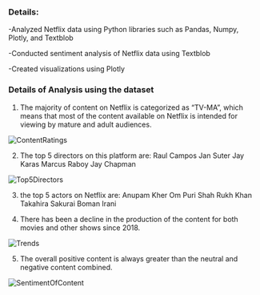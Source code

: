 <h3> Details: </h3>

-Analyzed Netflix data using Python libraries such as Pandas, Numpy, Plotly, and Textblob

-Conducted sentiment analysis of Netflix data using Textblob

-Created visualizations using Plotly

<h3> Details of Analysis using the dataset </h3>

1. The majority of content on Netflix is categorized as “TV-MA”, which means that most of the content available
on Netflix is intended for viewing by mature and adult audiences.

![ContentRatings](https://user-images.githubusercontent.com/114832299/226129891-0736e627-409b-44a4-a147-257e19c1c2cc.png)


2. The top 5 directors on this platform are:
Raul Campos
Jan Suter
Jay Karas
Marcus Raboy
Jay Chapman

![Top5Directors](https://user-images.githubusercontent.com/114832299/226129904-8ff7fbf3-fb12-4e90-acc7-588234c116be.png)


3. the top 5 actors on Netflix are:
Anupam Kher
Om Puri
Shah Rukh Khan
Takahira Sakurai
Boman Irani

4. There has been a decline in the production of the content for both movies and other shows since 2018.

![Trends](https://user-images.githubusercontent.com/114832299/226129912-53525a6b-1520-4b3b-8ba5-6a21e4a71c09.png)


5. The overall positive content is always greater than the neutral and negative content combined.

![SentimentOfContent](https://user-images.githubusercontent.com/114832299/226129919-81036a89-3e76-45c2-b7ab-3f47df647f05.png)


